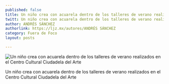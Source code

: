 ```yaml
---
published: false
title: Un niño crea con acuarela dentro de los talleres de verano realizados en el Centro Cultural Ciudadela del Arte
twitt: Un niño crea con acuarela dentro de los talleres de verano realizados en el Centro Cultural Ciudadela del Arte
author: ANDRÉS SÁNCHEZ
authorlink: https://ljz.mx/autores/ANDRÉS SÁNCHEZ
category: Fuera de Foco
layout: posts

---
```


![Un niño crea con acuarela dentro de los talleres de verano realizados en el Centro Cultural Ciudadela del Arte](http://i.imgur.com/wuC18Qsm.jpg)

Un niño crea con acuarela dentro de los talleres de verano realizados en el Centro Cultural Ciudadela del Arte
